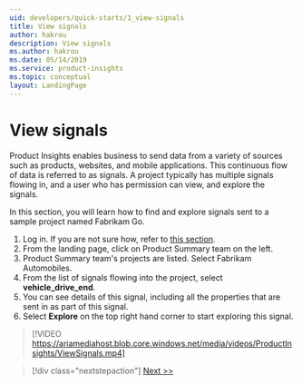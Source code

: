 ```yaml
---
uid: developers/quick-starts/1_view-signals
title: View signals
author: hakrou
description: View signals
ms.author: hakrou
ms.date: 05/14/2019
ms.service: product-insights
ms.topic: conceptual
layout: LandingPage
---
```


# View signals 

Product Insights enables business to send data from a variety of sources such as products, websites, and mobile applications. This continuous flow of data is referred to as signals. A project typically has multiple signals flowing in, and a user who has permission can view, and explore the signals. 

In this section, you will learn how to find and explore signals sent to a sample project named Fabrikam Go.

1. Log in. If you are not sure how, refer to [this section](what-is). 
2. From the landing page, click on Product Summary team on the left. 
3. Product Summary team's projects are listed. Select Fabrikam Automobiles. 
4. From the list of signals flowing into the project, select **vehicle_drive_end**.
5. You can see details of this signal, including all the properties that are sent in as part of this signal.
6. Select **Explore** on the top right hand corner to start exploring this signal. 

> [!VIDEO https://ariamediahost.blob.core.windows.net/media/videos/ProductInsights/ViewSignals.mp4]

> [!div class="nextstepaction"]
> [Next >>](2_create-own-metric.md)
